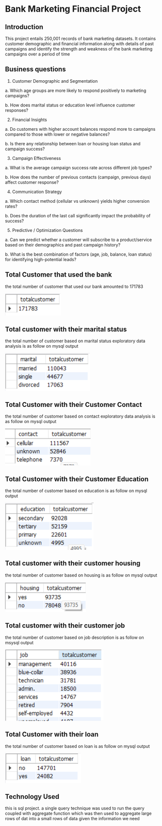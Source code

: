 # Bank Marketing Financial Project
## Introduction
This project entails 250,001 records of bank marketing datasets. It contains customer demographic and financial information
along with details of past campaigns and identify the strength and weakness of the bank marketing campaigns over a period of time
## Business questions
1.	Customer Demographic and Segmentation
   
a.	Which age groups are more likely to respond positively to marketing campaigns?

b.	How does marital status or education level influence customer responses?

2.	Financial Insights
   
a.	Do customers with higher account balances respond more to campaigns compared to those with lower or negative balances?  

b.	Is there any relationship between loan or housing loan status and campaign success?

3.	Campaign Effectiveness

a.	What is the average campaign success rate across different job types?  

b.	How does the number of previous contacts (campaign, previous days) affect customer response?

4.	Communication Strategy
   
a.	Which contact method (cellular vs unknown) yields higher conversion rates?

b.	Does the duration of the last call significantly impact the probability of success?

5.	Predictive / Optimization Questions
   
a.	Can we predict whether a customer will subscribe to a product/service based on their demographics and past campaign history?

b.	What is the best combination of factors (age, job, balance, loan status) for identifying high-potential leads?

## Total Customer that used the bank 

the total number of customer that used our bank amounted to 171783

![](Customer.png)


## Total customer with their marital status

the total number of customer based on marital status exploratory data analysis is as follow on mysql output

![](CustomerMaritalS.png)

## Total Customer with their Customer Contact

the total number of customer based on contact exploratory data analysis is as follow on mysql output

![](CustomerContact.png)

## Total Customer with their Customer Education

the total number of customer based on education is as follow on mysql output

![](CustomerEdu.png)

## Total customer with their customer housing

the total number of customer based on housing is as follow on mysql output

![](CustomerHousing.png)

## Total customer with their customer job

the total number of customer based on job description is as follow on msysql output

![](CustomerJob.png)

## Total Customer with their loan

the total number of customer based on loan is as follow on mysql output

![](CustomerLoan.png)


## Technology Used
this is sql project. a single query technique was used to run the query coupled with aggregate function which was then used to aggregate large rows of dat
into a small rows of data given the information we need

